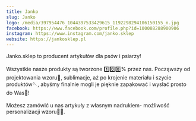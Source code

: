 ```yaml
---
title: Janko
slug: Janko
logo: /media/397954476_1044397533429615_1192298294106150155_n.jpg
facebook: https://www.facebook.com/profile.php?id=100088288900906
instagram: https://www.instagram.com/janko.sklep
website: https://jankosklep.pl
---
```

Janko.sklep to producent artykułów dla psów i psiarzy!\
\
Wszystkie nasze produkty są tworzone 1️⃣0️⃣0️⃣% przez nas. Począwszy od projektowania wzoru🌿, sublimacje, aż po krojenie materiału i szycie produktów🪡, abyśmy finalnie mogli je pięknie zapakować i wysłać prosto do Was🤩!\
\
Możesz zamówić u nas artykuły z własnym nadrukiem- możliwość personalizacji wzoru🫶🏻.